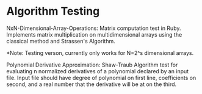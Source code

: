 Algorithm Testing
================================

NxN-Dimensional-Array-Operations:
Matrix computation test in Ruby.
Implements matrix multiplication on multidimensional arrays using the classical method and Strassen's Algorithm.

*Note: Testing verson, currently only works for N=2^s dimensional arrays.

Polynomial Derivative Approximation:
Shaw-Traub Algorithm test for evaluating n normalized derivatives of a polynomial declared by an input file.
Input file should have degree of polynomial on first line, coefficients on second, and a real number that the derivative will be at on the third. 
